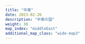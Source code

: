```yaml
---
title: "中東"
date: 2023-02-26
description: "中東の国"
weight: 30
map_index: "middleEast"
additional_map_class: "wide-map3"
---
```

